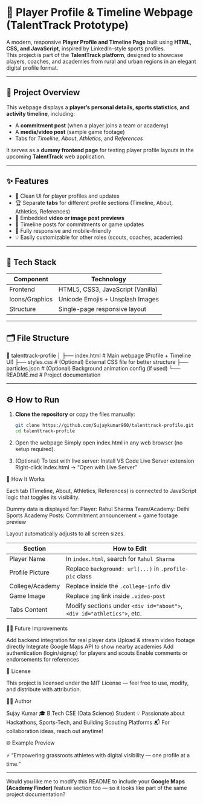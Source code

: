 # 🏅 Player Profile & Timeline Webpage (TalentTrack Prototype)

A modern, responsive **Player Profile and Timeline Page** built using **HTML, CSS, and JavaScript**, inspired by LinkedIn-style sports profiles.  
This project is part of the **TalentTrack platform**, designed to showcase players, coaches, and academies from rural and urban regions in an elegant digital profile format.

---

## 🚀 Project Overview

This webpage displays a **player’s personal details, sports statistics, and activity timeline**, including:
- A **commitment post** (when a player joins a team or academy)
- A **media/video post** (sample game footage)
- Tabs for *Timeline*, *About*, *Athletics*, and *References*

It serves as a **dummy frontend page** for testing player profile layouts in the upcoming **TalentTrack** web application.

---

## ✨ Features

- 🎯 Clean UI for player profiles and updates  
- 🏆 Separate **tabs** for different profile sections (Timeline, About, Athletics, References)  
- 🎥 Embedded **video or image post previews**  
- 💬 Timeline posts for commitments or game updates  
- 📱 Fully responsive and mobile-friendly  
- 💡 Easily customizable for other roles (scouts, coaches, academies)

---

## 🧩 Tech Stack

| Component | Technology |
|------------|-------------|
| Frontend  | HTML5, CSS3, JavaScript (Vanilla) |
| Icons/Graphics | Unicode Emojis + Unsplash Images |
| Structure | Single-page responsive layout |

---

## 🗂️ File Structure

📁 talenttrack-profile
│
├── index.html # Main webpage (Profile + Timeline UI)
├── styles.css # (Optional) External CSS file for better structure
├── particles.json # (Optional) Background animation config (if used)
└── README.md # Project documentation


---

## ⚙️ How to Run

1. **Clone the repository** or copy the files manually:
   ```bash
   git clone https://github.com/Sujaykumar960/talenttrack-profile.git
   cd talenttrack-profile

2. Open the webpage
   Simply open index.html in any web browser (no setup required).

3. (Optional) To test with live server:
    Install VS Code Live Server extension
    Right-click index.html → “Open with Live Server”



🧠 How It Works

Each tab (Timeline, About, Athletics, References) is connected to JavaScript logic that toggles its visibility.

Dummy data is displayed for:
    Player: Rahul Sharma
    Team/Academy: Delhi Sports Academy
    Posts: Commitment announcement + game footage preview

Layout automatically adjusts to all screen sizes.


| Section         | How to Edit                                                            |
| --------------- | ---------------------------------------------------------------------- |
| Player Name     | In `index.html`, search for `Rahul Sharma`                             |
| Profile Picture | Replace `background: url(...)` in `.profile-pic` class                 |
| College/Academy | Replace inside the `.college-info` div                                 |
| Game Image      | Replace `img` link inside `.video-post`                                |
| Tabs Content    | Modify sections under `<div id="about">`, `<div id="athletics">`, etc. |


🧑‍💻 Future Improvements

Add backend integration for real player data
Upload & stream video footage directly
Integrate Google Maps API to show nearby academies
Add authentication (login/signup) for players and scouts
Enable comments or endorsements for references


🧾 License

This project is licensed under the MIT License — feel free to use, modify, and distribute with attribution.


👨‍💻 Author

Sujay Kumar
🎓 B.Tech CSE (Data Science) Student
💡 Passionate about Hackathons, Sports-Tech, and Building Scouting Platforms
📬 For collaboration ideas, reach out anytime!


🌐 Example Preview

⚡ “Empowering grassroots athletes with digital visibility — one profile at a time.”

---

Would you like me to modify this README to include your **Google Maps (Academy Finder)** feature section too — so it looks like part of the same project documentation?

